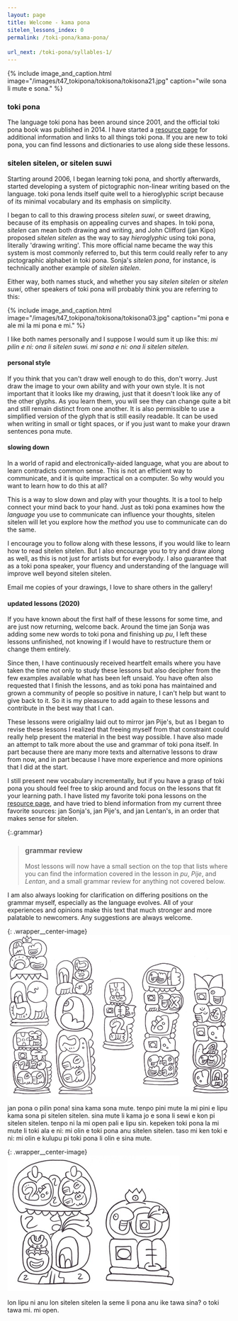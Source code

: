 ```yaml
---
layout: page
title: Welcome - kama pona
sitelen_lessons_index: 0
permalink: /toki-pona/kama-pona/

url_next: /toki-pona/syllables-1/
---
```


{% include image_and_caption.html image="/images/t47_tokipona/tokisona/tokisona21.jpg" caption="wile sona li mute e sona." %}

### toki pona

The language toki pona has been around since 2001, and the official toki pona book was published in 2014. I have started a [resource page](/toki-pona/about/) for additional information and links to all things toki pona. If you are new to toki pona, you can find lessons and dictionaries to use along side these lessons.

### sitelen sitelen, or sitelen suwi

Starting around 2006, I began learning toki pona, and shortly afterwards, started developing a system of pictographic non-linear writing based on the language. toki pona lends itself quite well to a hieroglyphic script because of its minimal vocabulary and its emphasis on simplicity.

I began to call to this drawing process _sitelen suwi_, or sweet drawing, because of its emphasis on appealing curves and shapes. In toki pona, _sitelen_ can mean both drawing and writing, and John Clifford (jan Kipo) proposed _sitelen sitelen_ as the way to say _hieroglyphic_ using toki pona, literally 'drawing writing'.  This more official name became the way this system is most commonly referred to, but this term could really refer to any pictographic alphabet in toki pona. Sonja's _sitelen pona_, for instance, is technically another example of _sitelen sitelen_.

Either way, both names stuck, and whether you say _sitelen sitelen_ or _sitelen suwi_, other speakers of toki pona will probably think you are referring to this:

{% include image_and_caption.html image="/images/t47_tokipona/tokisona/tokisona03.jpg" caption="mi pona e ale mi la mi pona e mi." %}

I like both names personally and I suppose I would sum it up like this: _mi pilin e ni: ona li sitelen suwi. mi sona e ni: ona li sitelen sitelen._

#### personal style

If you think that you can't draw well enough to do this, don't worry. Just draw the image to your own ability and with your own style. It is not important that it looks like my drawing, just that it doesn't look like any of the other glyphs. As you learn them, you will see they can change quite a bit and still remain distinct from one another. It is also permissible to use a simplified version of the glyph that is still easily readable. It can be used when writing in small or tight spaces, or if you just want to make your drawn sentences pona mute.

#### slowing down

In a world of rapid and electronically-aided language, what you are about to learn contradicts common sense. This is not an efficient way to communicate, and it is quite impractical on a computer. So why would you want to learn how to do this at all?

This is a way to slow down and play with your thoughts. It is a tool to help connect your mind back to your hand. Just as toki pona examines how the _language_ you use to communicate can influence your thoughts, sitelen sitelen will let you explore how the _method_ you use to communicate can do the same.

I encourage you to follow along with these lessons, if you would like to learn how to read sitelen sitelen. But I also encourage you to try and draw along as well, as this is not just for artists but for everybody. I also guarantee that as a toki pona speaker, your fluency and understanding of the language will improve well beyond sitelen sitelen.

Email me copies of your drawings, I love to share others in the gallery!

#### updated lessons (2020)

If you have known about the first half of these lessons for some time, and are just now returning, welcome back. Around the time jan Sonja was adding some new words to toki pona and finishing up _pu_, I left these lessons unfinished, not knowing if I would have to restructure them or change them entirely.

Since then, I have continuously received heartfelt emails where you have taken the time not only to study these lessons but also decipher from the few examples available what has been left unsaid. You have often also requested that I finish the lessons, and as toki pona has maintained and grown a community of people so positive in nature, I can't help but want to give back to it. So it is my pleasure to add again to these lessons and contribute in the best way that I can.

These lessons were origiallny laid out to mirror jan Pije's, but as I began to revise these lessons I realized that freeing myself from that constraint could really help present the material in the best way possible. I have also made an attempt to talk more about the use and grammar of toki pona itself. In part because there are many more texts and alternative lessons to draw from now, and in part because I have more experience and more opinions that I did at the start.

I still present new vocabulary incrementally, but if you have a grasp of toki pona you should feel free to skip around and focus on the lessons that fit your learning path.  I have listed my favorite toki pona lessons on the [resource page](/toki-pona/about/), and have tried to blend information from my current three favorite sources: jan Sonja's, jan Pije's, and jan Lentan's, in an order that makes sense for sitelen.

{:.grammar}
>### grammar review
>Most lessons will now have a small section on the top that lists where you can find the information covered in the lesson in _pu_, _Pije_, and _Lentan_, and a small grammar review for anything not covered below.
>

I am also always looking for clarification on differing positions on the grammar myself, especially as the language evolves. All of your experiences and opinions make this text that much stronger and more palatable to newcomers. Any suggestions are always welcome.

{: .wrapper__center-image}
![lipu lawa pi esun kama](/images/t47/t47.200721_1.jpg)

jan pona o pilin pona! sina kama sona mute. tenpo pini mute la mi pini e lipu kama sona pi sitelen sitelen. sina mute li kama jo e sona li sewi e kon pi sitelen sitelen. tenpo ni la mi open pali e lipu sin.  kepeken toki pona la mi mute li toki ala e ni: mi olin e toki pona anu sitelen sitelen. taso mi ken toki e ni: mi olin e kulupu pi toki pona li olin e sina mute.

{: .wrapper__center-image}
![lipu lawa pi esun kama](/images/t47/t47.200721_2.jpg)

lon lipu ni anu lon sitelen sitelen la seme li pona anu ike tawa sina? o toki tawa mi. mi open.


